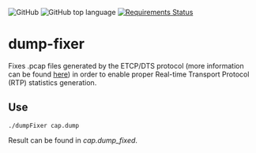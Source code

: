 ![GitHub](https://img.shields.io/github/license/josecastillolema/dump-fixer)
![GitHub top language](https://img.shields.io/github/languages/top/josecastillolema/dump-fixer)
[![Requirements Status](https://requires.io/github/josecastillolema/dump-fixer/requirements.svg?branch=master)](https://requires.io/github/josecastillolema/dump-fixer/requirements/?branch=master)


dump-fixer
==============
Fixes .pcap files generated by the ETCP/DTS protocol (more information can be found [here](https://ieeexplore.ieee.org/document/6952830)) in order to enable proper Real-time Transport Protocol (RTP) statistics generation.


Use
--------------
```
./dumpFixer cap.dump
```

Result can be found in *cap.dump_fixed*.
